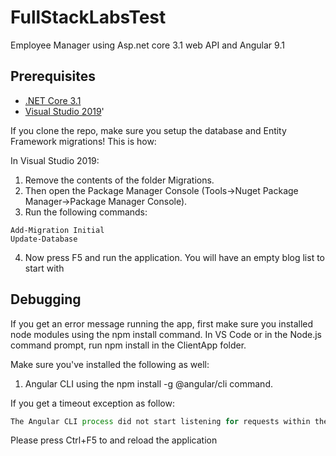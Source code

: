 # FullStackLabsTest
Employee Manager using Asp.net core 3.1 web API and Angular 9.1

## Prerequisites
* [.NET Core 3.1](https://dotnet.microsoft.com/download/dotnet-core/3.1)
* [Visual Studio 2019](https://visualstudio.microsoft.com/vs/)'

If you clone the repo, make sure you setup the database and Entity Framework migrations! This is how:

In Visual Studio 2019:

1. Remove the contents of the folder Migrations.
2. Then open the Package Manager Console (Tools->Nuget Package Manager->Package Manager Console).
3. Run the following commands:

```
Add-Migration Initial
Update-Database
```
4. Now press F5 and run the application. You will have an empty blog list to start with

## Debugging

If you get an error message running the app, first make sure you installed node modules using the npm install command. In VS Code or in the Node.js command prompt, run npm install in the ClientApp folder.

Make sure you've installed the following as well:

1. Angular CLI using the npm install -g @angular/cli command.

If you get a timeout exception as follow:

```javascript
The Angular CLI process did not start listening for requests within the timeout period of 0 seconds
```
Please press Ctrl+F5 to and reload the application
